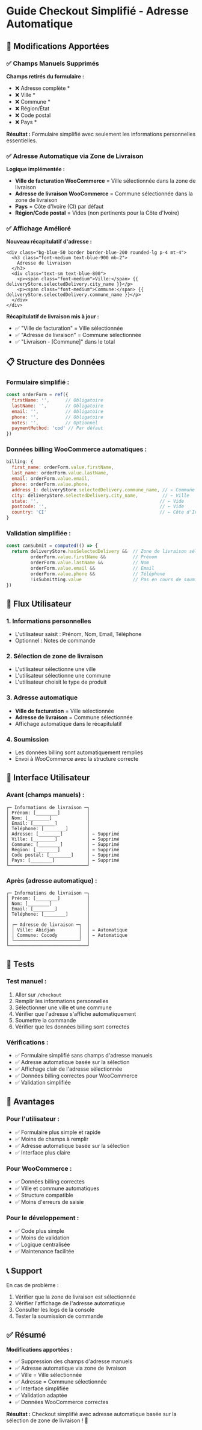 # Guide Checkout Simplifié - Adresse Automatique

## 🎯 Modifications Apportées

### ✅ **Champs Manuels Supprimés**

**Champs retirés du formulaire :**
- ❌ Adresse complète *
- ❌ Ville *
- ❌ Commune *
- ❌ Région/État
- ❌ Code postal
- ❌ Pays *

**Résultat :** Formulaire simplifié avec seulement les informations personnelles essentielles.

### ✅ **Adresse Automatique via Zone de Livraison**

**Logique implémentée :**
- **Ville de facturation WooCommerce** = Ville sélectionnée dans la zone de livraison
- **Adresse de livraison WooCommerce** = Commune sélectionnée dans la zone de livraison
- **Pays** = Côte d'Ivoire (CI) par défaut
- **Région/Code postal** = Vides (non pertinents pour la Côte d'Ivoire)

### ✅ **Affichage Amélioré**

**Nouveau récapitulatif d'adresse :**
```vue
<div class="bg-blue-50 border border-blue-200 rounded-lg p-4 mt-4">
  <h3 class="font-medium text-blue-900 mb-2">
    Adresse de livraison
  </h3>
  <div class="text-sm text-blue-800">
    <p><span class="font-medium">Ville:</span> {{ deliveryStore.selectedDelivery.city_name }}</p>
    <p><span class="font-medium">Commune:</span> {{ deliveryStore.selectedDelivery.commune_name }}</p>
  </div>
</div>
```

**Récapitulatif de livraison mis à jour :**
- ✅ "Ville de facturation" = Ville sélectionnée
- ✅ "Adresse de livraison" = Commune sélectionnée
- ✅ "Livraison - [Commune]" dans le total

## 📋 Structure des Données

### **Formulaire simplifié :**
```javascript
const orderForm = ref({
  firstName: '',      // Obligatoire
  lastName: '',       // Obligatoire
  email: '',          // Obligatoire
  phone: '',          // Obligatoire
  notes: '',          // Optionnel
  paymentMethod: 'cod' // Par défaut
})
```

### **Données billing WooCommerce automatiques :**
```javascript
billing: {
  first_name: orderForm.value.firstName,
  last_name: orderForm.value.lastName,
  email: orderForm.value.email,
  phone: orderForm.value.phone,
  address_1: deliveryStore.selectedDelivery.commune_name, // ← Commune
  city: deliveryStore.selectedDelivery.city_name,         // ← Ville
  state: '',                                             // ← Vide
  postcode: '',                                          // ← Vide
  country: 'CI'                                          // ← Côte d'Ivoire
}
```

### **Validation simplifiée :**
```javascript
const canSubmit = computed(() => {
  return deliveryStore.hasSelectedDelivery &&  // Zone de livraison sélectionnée
         orderForm.value.firstName &&          // Prénom
         orderForm.value.lastName &&           // Nom
         orderForm.value.email &&              // Email
         orderForm.value.phone &&              // Téléphone
         !isSubmitting.value                   // Pas en cours de soumission
})
```

## 🔄 Flux Utilisateur

### **1. Informations personnelles**
- L'utilisateur saisit : Prénom, Nom, Email, Téléphone
- Optionnel : Notes de commande

### **2. Sélection de zone de livraison**
- L'utilisateur sélectionne une ville
- L'utilisateur sélectionne une commune
- L'utilisateur choisit le type de produit

### **3. Adresse automatique**
- **Ville de facturation** = Ville sélectionnée
- **Adresse de livraison** = Commune sélectionnée
- Affichage automatique dans le récapitulatif

### **4. Soumission**
- Les données billing sont automatiquement remplies
- Envoi à WooCommerce avec la structure correcte

## 🎨 Interface Utilisateur

### **Avant (champs manuels) :**
```
┌─ Informations de livraison ─┐
│ Prénom: [________]          │
│ Nom: [________]             │
│ Email: [________]           │
│ Téléphone: [________]       │
│ Adresse: [________]         │ ← Supprimé
│ Ville: [________]           │ ← Supprimé
│ Commune: [________]         │ ← Supprimé
│ Région: [________]          │ ← Supprimé
│ Code postal: [________]     │ ← Supprimé
│ Pays: [________]            │ ← Supprimé
└─────────────────────────────┘
```

### **Après (adresse automatique) :**
```
┌─ Informations de livraison ─┐
│ Prénom: [________]          │
│ Nom: [________]             │
│ Email: [________]           │
│ Téléphone: [________]       │
│                             │
│ ┌─ Adresse de livraison ─┐  │
│ │ Ville: Abidjan         │  │ ← Automatique
│ │ Commune: Cocody        │  │ ← Automatique
│ └────────────────────────┘  │
└─────────────────────────────┘
```

## 🧪 Tests

### **Test manuel :**
1. Aller sur `/checkout`
2. Remplir les informations personnelles
3. Sélectionner une ville et une commune
4. Vérifier que l'adresse s'affiche automatiquement
5. Soumettre la commande
6. Vérifier que les données billing sont correctes

### **Vérifications :**
- ✅ Formulaire simplifié sans champs d'adresse manuels
- ✅ Adresse automatique basée sur la sélection
- ✅ Affichage clair de l'adresse sélectionnée
- ✅ Données billing correctes pour WooCommerce
- ✅ Validation simplifiée

## 🚀 Avantages

### **Pour l'utilisateur :**
- ✅ Formulaire plus simple et rapide
- ✅ Moins de champs à remplir
- ✅ Adresse automatique basée sur la sélection
- ✅ Interface plus claire

### **Pour WooCommerce :**
- ✅ Données billing correctes
- ✅ Ville et commune automatiques
- ✅ Structure compatible
- ✅ Moins d'erreurs de saisie

### **Pour le développement :**
- ✅ Code plus simple
- ✅ Moins de validation
- ✅ Logique centralisée
- ✅ Maintenance facilitée

## 📞 Support

En cas de problème :
1. Vérifier que la zone de livraison est sélectionnée
2. Vérifier l'affichage de l'adresse automatique
3. Consulter les logs de la console
4. Tester la soumission de commande

## ✅ Résumé

**Modifications apportées :**
- ✅ Suppression des champs d'adresse manuels
- ✅ Adresse automatique via zone de livraison
- ✅ Ville = Ville sélectionnée
- ✅ Adresse = Commune sélectionnée
- ✅ Interface simplifiée
- ✅ Validation adaptée
- ✅ Données WooCommerce correctes

**Résultat :** Checkout simplifié avec adresse automatique basée sur la sélection de zone de livraison ! 🎉


